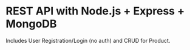 # REST API with Node.js + Express + MongoDB

Includes User Registration/Login (no auth) and CRUD for Product.